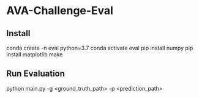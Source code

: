 # AVA-Challenge-Eval

## Install
conda create -n eval python=3.7
conda activate eval
pip install numpy
pip install matplotlib
make

## Run Evaluation
python main.py -g <ground_truth_path> -p <prediction_path>
